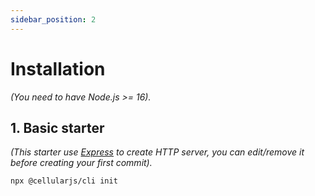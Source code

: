 ```yaml
---
sidebar_position: 2
---
```


# Installation
_(You need to have Node.js >= 16)._

## 1. Basic starter
_(This starter use [Express](https://expressjs.com/) to create HTTP server, you can edit/remove it before creating your first commit)._

```
npx @cellularjs/cli init
```